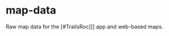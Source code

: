 # map-data

Raw map data for the [#TrailsRoc][] app and web-based maps.

[TrailsRoc]: https://trailsroc.org/
